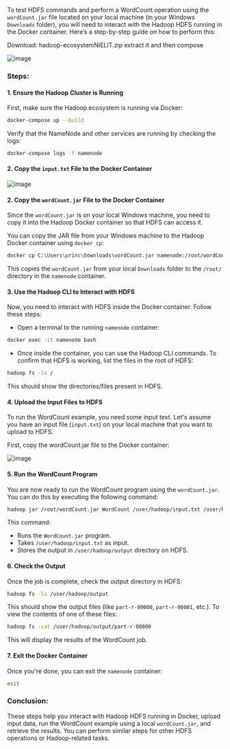 To test HDFS commands and perform a WordCount operation using the `wordCount.jar` file located on your local machine (in your Windows `Downloads` folder), you will need to interact with the Hadoop HDFS running in the Docker container. Here’s a step-by-step guide on how to perform this:

Download: 
hadoop-ecosystemNIELIT.zip
extract it and then compose


![image](https://github.com/user-attachments/assets/d49ec331-240d-4e18-b62e-7b9312661e97)



### Steps:

#### 1. **Ensure the Hadoop Cluster is Running**
First, make sure the Hadoop ecosystem is running via Docker:

```bash
docker-compose up --build
```

Verify that the NameNode and other services are running by checking the logs:

```bash
docker-compose logs -f namenode
```
#### 2. **Copy the `input.txt` File to the Docker Container**

![image](https://github.com/user-attachments/assets/e19c3559-a175-42bc-9c2d-1a5388111736)


#### 2. **Copy the `wordCount.jar` File to the Docker Container**
Since the `wordCount.jar` is on your local Windows machine, you need to copy it into the Hadoop Docker container so that HDFS can access it.

You can copy the JAR file from your Windows machine to the Hadoop Docker container using `docker cp`:

```bash
docker cp C:\Users\princ\Downloads\wordCount.jar namenode:/root/wordCount.jar
```

This copies the `wordCount.jar` from your local `Downloads` folder to the `/root/` directory in the `namenode` container.

#### 3. **Use the Hadoop CLI to Interact with HDFS**
Now, you need to interact with HDFS inside the Docker container. Follow these steps:

- Open a terminal to the running `namenode` container:

```bash
docker exec -it namenode bash
```

- Once inside the container, you can use the Hadoop CLI commands. To confirm that HDFS is working, list the files in the root of HDFS:

```bash
hadoop fs -ls /
```

This should show the directories/files present in HDFS.

#### 4. **Upload the Input Files to HDFS**
To run the WordCount example, you need some input text. Let's assume you have an input file (`input.txt`) on your local machine that you want to upload to HDFS.

First, copy the wordCount.jar file to the Docker container:

![image](https://github.com/user-attachments/assets/49d5e85d-fc03-4ea3-8d92-5b18321bc8e1)

#### 5. **Run the WordCount Program**
You are now ready to run the WordCount program using the `wordCount.jar`. You can do this by executing the following command:

```bash
hadoop jar /root/wordCount.jar WordCount /user/hadoop/input.txt /user/hadoop/output
```

This command:
- Runs the `WordCount.jar` program.
- Takes `/user/hadoop/input.txt` as input.
- Stores the output in `/user/hadoop/output` directory on HDFS.

#### 6. **Check the Output**
Once the job is complete, check the output directory in HDFS:

```bash
hadoop fs -ls /user/hadoop/output
```

This should show the output files (like `part-r-00000`, `part-r-00001`, etc.). To view the contents of one of these files:

```bash
hadoop fs -cat /user/hadoop/output/part-r-00000
```

This will display the results of the WordCount job.

#### 7. **Exit the Docker Container**
Once you're done, you can exit the `namenode` container:

```bash
exit
```

### Conclusion:
These steps help you interact with Hadoop HDFS running in Docker, upload input data, run the WordCount example using a local `wordCount.jar`, and retrieve the results. You can perform similar steps for other HDFS operations or Hadoop-related tasks.
